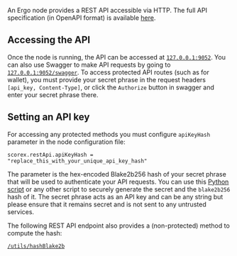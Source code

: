 An Ergo node provides a REST API accessible via HTTP. The full API specification (in OpenAPI format) is available [here](https://github.com/ergoplatform/ergo/blob/master/src/main/resources/api/openapi.yaml). 

## Accessing the API

Once the node is running, the API can be accessed at [`127.0.0.1:9052`](http://127.0.0.1:9052). You can also use Swagger to make API requests by going to [`127.0.0.1:9052/swagger`](http://127.0.0.1:9052/swagger). To access protected API routes (such as for wallet), you must provide your secret phrase in the request headers `[api_key, Content-Type]`, or click the `Authorize` button in swagger and enter your secret phrase there.

## Setting an API key

For accessing any protected methods you must configure `apiKeyHash` parameter in the node configuration file:

   `scorex.restApi.apiKeyHash = "replace_this_with_your_unique_api_key_hash"`

   The parameter is the hex-encoded Blake2b256 hash of your secret phrase that will be used to authenticate your API requests. You can use this [Python script](https://gist.github.com/oskin1/704ef3fba8d40bb1e7691919bf1e9cf9/) or any other script to securely generate the secret and the `blake2b256` hash of it. The secret phrase acts as an API key and can be any string but please ensure that it remains secret and is not sent to any untrusted services. 

The following REST API endpoint also provides a (non-protected) method to compute the hash:

   [`/utils/hashBlake2b`](http://127.0.0.1:9052/swagger#/utils/hashBlake2b)